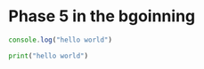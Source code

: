 # Phase 5 in the bgoinning
```javascript
console.log("hello world")
```

```python
print("hello world")